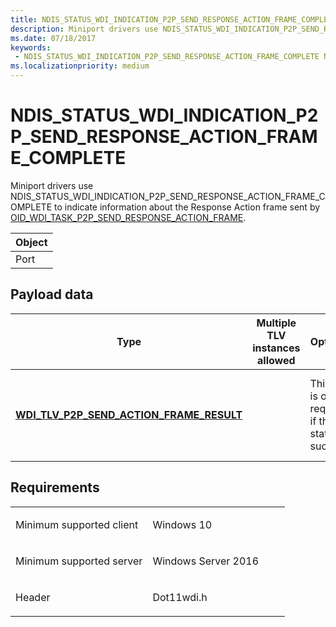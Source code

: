 ```yaml
---
title: NDIS_STATUS_WDI_INDICATION_P2P_SEND_RESPONSE_ACTION_FRAME_COMPLETE
description: Miniport drivers use NDIS_STATUS_WDI_INDICATION_P2P_SEND_RESPONSE_ACTION_FRAME_COMPLETE to indicate information about the Response Action frame sent by OID_WDI_TASK_P2P_SEND_RESPONSE_ACTION_FRAME.
ms.date: 07/18/2017
keywords:
 - NDIS_STATUS_WDI_INDICATION_P2P_SEND_RESPONSE_ACTION_FRAME_COMPLETE Network Drivers Starting with Windows Vista
ms.localizationpriority: medium
---
```


# NDIS\_STATUS\_WDI\_INDICATION\_P2P\_SEND\_RESPONSE\_ACTION\_FRAME\_COMPLETE


Miniport drivers use NDIS\_STATUS\_WDI\_INDICATION\_P2P\_SEND\_RESPONSE\_ACTION\_FRAME\_COMPLETE to indicate information about the Response Action frame sent by [OID\_WDI\_TASK\_P2P\_SEND\_RESPONSE\_ACTION\_FRAME](oid-wdi-task-p2p-send-response-action-frame.md).

| Object |
|--------|
| Port   |

 

## Payload data


| Type                                                                                                       | Multiple TLV instances allowed | Optional                                            | Description                                                            |
|------------------------------------------------------------------------------------------------------------|--------------------------------|-----------------------------------------------------|------------------------------------------------------------------------|
| [**WDI\_TLV\_P2P\_SEND\_ACTION\_FRAME\_RESULT**](./wdi-tlv-p2p-send-action-frame-result-parameters.md) |                                | This TLV is only required if the status is success. | Information about the Response Action frame that was sent to the peer. |

 

Requirements
------------

<table>
<colgroup>
<col width="50%" />
<col width="50%" />
</colgroup>
<tbody>
<tr class="odd">
<td><p>Minimum supported client</p></td>
<td><p>Windows 10</p></td>
</tr>
<tr class="even">
<td><p>Minimum supported server</p></td>
<td><p>Windows Server 2016</p></td>
</tr>
<tr class="odd">
<td><p>Header</p></td>
<td>Dot11wdi.h</td>
</tr>
</tbody>
</table>

 

